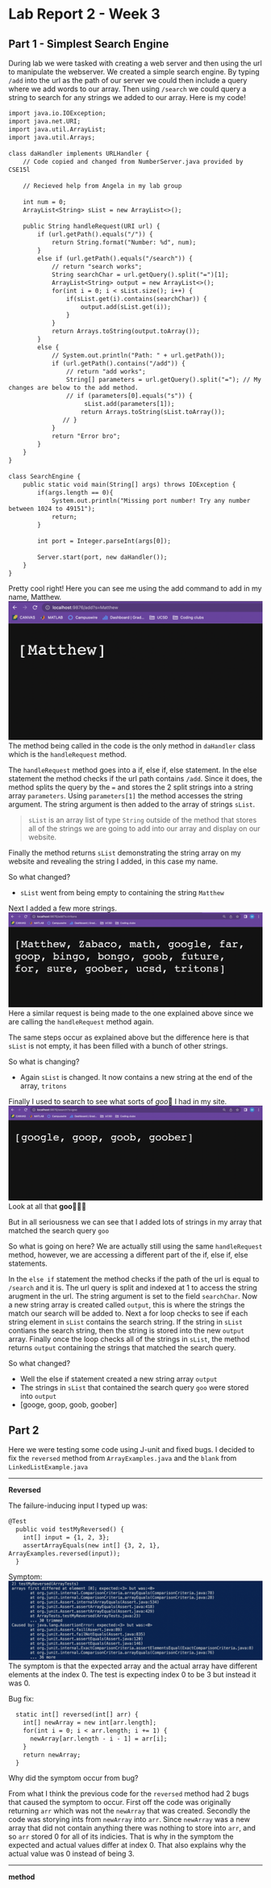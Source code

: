 # Lab Report 2 - Week 3
## Part 1 - Simplest Search Engine
During lab we were tasked with creating a web server and then using the url to manipulate the webserver. We created a simple search engine. By typing `/add` into the url as the path of our server we could then include a query where we add words to our array. Then using `/search` we could query a string to search for any strings we added to our array. Here is my code!
```
import java.io.IOException;
import java.net.URI;
import java.util.ArrayList;
import java.util.Arrays;

class daHandler implements URLHandler {
    // Code copied and changed from NumberServer.java provided by CSE15l

    // Recieved help from Angela in my lab group
    
    int num = 0;
    ArrayList<String> sList = new ArrayList<>();

    public String handleRequest(URI url) {
        if (url.getPath().equals("/")) {
            return String.format("Number: %d", num);
        } 
        else if (url.getPath().equals("/search")) {
            // return "search works";
            String searchChar = url.getQuery().split("=")[1];
            ArrayList<String> output = new ArrayList<>();
            for(int i = 0; i < sList.size(); i++) {
                if(sList.get(i).contains(searchChar)) {
                    output.add(sList.get(i));
                }
            }
            return Arrays.toString(output.toArray());
        } 
        else {
            // System.out.println("Path: " + url.getPath());
            if (url.getPath().contains("/add")) {
                // return "add works";
                String[] parameters = url.getQuery().split("="); // My changes are below to the add method.
                // if (parameters[0].equals("s")) {
                     sList.add(parameters[1]);
                    return Arrays.toString(sList.toArray());
               // }
            }
            return "Error bro";
        }
    }
}

class SearchEngine {
    public static void main(String[] args) throws IOException {
        if(args.length == 0){
            System.out.println("Missing port number! Try any number between 1024 to 49151");
            return;
        }

        int port = Integer.parseInt(args[0]);

        Server.start(port, new daHandler());
    }
}
```
Pretty cool right!
Here you can see me using the add command to add in my name, Matthew.
![Image](week-3-screenshots/myNameSS.png)
The method being called in the code is the only method in `daHandler` class which is the `handleRequest` method. 

The `handleRequest` method goes into a if, else if, else statement. In the else statement the method checks if the url path contains `/add`. Since it does, the method splits the query by the `=` and stores the 2 split strings into a string array `parameters`. Using `parameters[1]` the method accesses the string argument. The string argument is then added to the array of strings `sList`. 
> `sList` is an array list of type `String` outside of the method that stores all of the strings we are going to add into our array and display on our website. 

Finally the method returns `sList` demonstrating the string array on my website and revealing the string I added, in this case my name.

So what changed?
* `sList` went from being empty to containing the string `Matthew`

Next I added a few more strings.
![Image](week-3-screenshots/lotsOfAdds.png)
Here a similar request is being made to the one explained above since we are calling the `handleRequest` method again.

The same steps occur as explained above but the difference here is that `sList` is not empty, it has been filled with a bunch of other strings.

So what is changing?
* Again `sList` is changed. It now contains a new string at the end of the array, `tritons`

Finally I used to search to see what sorts of *goo*🦠 I had in my site.
![Image](week-3-screenshots/searchGoo.png)
Look at all that **goo**🦠🦠🦠

But in all seriousness we can see that I added lots of strings in my array that matched the search query `goo`

So what is going on here? We are actually still using the same `handleRequest` method, however, we are accessing a different part of the if, else if, else statements.

In the `else if` statement the method checks if the path of the url is equal to `/search` and it is. The url query is split and indexed at 1 to access the string arugment in the url. The string argument is set to the field `searchChar`. Now a new string array is created called `output`, this is where the strings the match our search will be added to. Next a for loop checks to see if each string element in `sList` contains the search string. If the string in `sList` contians the search string, then the string is stored into the new `output` array. Finally once the loop checks all of the strings in `sList`, the method returns `output` containing the strings that matched the search query.

So what changed?
* Well the else if statement created a new string array `output`
* The strings in `sList` that contained the search query `goo` were stored into `output`
* [googe, goop, goob, goober]
## Part 2
Here we were testing some code using J-unit and fixed bugs. I decided to fix the `reversed` method from `ArrayExamples.java` and the `blank` from `LinkedListExample.java`

------

**Reversed**

The failure-inducing input I typed up was: 
```
@Test
  public void testMyReversed() {
    int[] input = {1, 2, 3};
    assertArrayEquals(new int[] {3, 2, 1}, ArrayExamples.reversed(input));
  }
  ```
Symptom:
![Image](week-3-screenshots/reversedSymptom.png)
The symptom is that the expected array and the actual array have different elements at the index 0. The test is expecting index 0 to be 3 but instead it was 0.

Bug fix:
```
  static int[] reversed(int[] arr) {
    int[] newArray = new int[arr.length];
    for(int i = 0; i < arr.length; i += 1) {
      newArray[arr.length - i - 1] = arr[i];
    }
    return newArray;
  }
  ```
Why did the symptom occur from bug?

From what I think the previous code for the `reversed` method had 2 bugs that caused the symptom to occur. First off the code was originally returning `arr` which was not the `newArray` that was created. Secondly the code was storying ints from `newArray` into `arr`. Since `newArray` was a new array that did not contain anything there was nothing to store into `arr`, and so `arr` stored 0 for all of its indicies. That is why in the symptom the expected and actual values differ at index 0. That also explains why the actual value was 0 instead of being 3.


-------
**method**